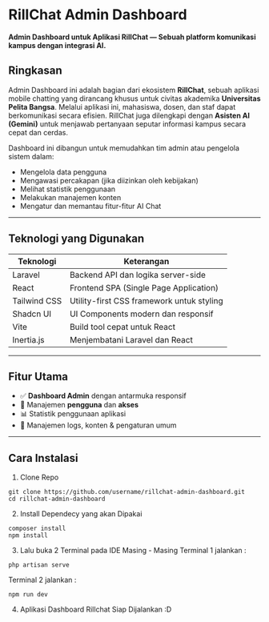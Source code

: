 # RillChat Admin Dashboard

**Admin Dashboard untuk Aplikasi RillChat — Sebuah platform komunikasi kampus dengan integrasi AI.**

## Ringkasan

Admin Dashboard ini adalah bagian dari ekosistem **RillChat**, sebuah aplikasi mobile chatting yang dirancang khusus untuk civitas akademika **Universitas Pelita Bangsa**. Melalui aplikasi ini, mahasiswa, dosen, dan staf dapat berkomunikasi secara efisien. RillChat juga dilengkapi dengan **Asisten AI (Gemini)** untuk menjawab pertanyaan seputar informasi kampus secara cepat dan cerdas.

Dashboard ini dibangun untuk memudahkan tim admin atau pengelola sistem dalam:

- Mengelola data pengguna
- Mengawasi percakapan (jika diizinkan oleh kebijakan)
- Melihat statistik penggunaan
- Melakukan manajemen konten
- Mengatur dan memantau fitur-fitur AI Chat

---

## Teknologi yang Digunakan

| Teknologi     | Keterangan                                 |
|---------------|---------------------------------------------|
| Laravel       | Backend API dan logika server-side         |
| React         | Frontend SPA (Single Page Application)     |
| Tailwind CSS  | Utility-first CSS framework untuk styling  |
| Shadcn UI     | UI Components modern dan responsif         |
| Vite          | Build tool cepat untuk React               |
| Inertia.js    | Menjembatani Laravel dan React             |

---

## Fitur Utama

- ✅ **Dashboard Admin** dengan antarmuka responsif
- 👥 Manajemen **pengguna** dan **akses**
- 📊 Statistik penggunaan aplikasi
- 🧾 Manajemen logs, konten & pengaturan umum

---

## Cara Instalasi
1. Clone Repo
```
git clone https://github.com/username/rillchat-admin-dashboard.git
cd rillchat-admin-dashboard
```

2. Install Dependecy yang akan Dipakai
```
composer install
npm install
```

3. Lalu buka 2 Terminal pada IDE Masing - Masing
Terminal 1 jalankan :
```
php artisan serve
```
Terminal 2 jalankan :
```
npm run dev
```

4. Aplikasi Dashboard Rillchat Siap Dijalankan :D
